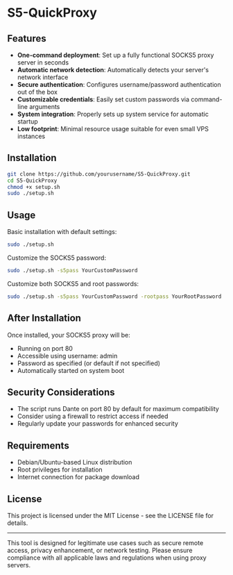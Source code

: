 # S5-QuickProxy



## Features

- **One-command deployment**: Set up a fully functional SOCKS5 proxy server in seconds
- **Automatic network detection**: Automatically detects your server's network interface
- **Secure authentication**: Configures username/password authentication out of the box
- **Customizable credentials**: Easily set custom passwords via command-line arguments
- **System integration**: Properly sets up system service for automatic startup
- **Low footprint**: Minimal resource usage suitable for even small VPS instances

## Installation

```bash
git clone https://github.com/yourusername/S5-QuickProxy.git
cd S5-QuickProxy
chmod +x setup.sh
sudo ./setup.sh
```

## Usage

Basic installation with default settings:

```bash
sudo ./setup.sh
```

Customize the SOCKS5 password:

```bash
sudo ./setup.sh -s5pass YourCustomPassword
```

Customize both SOCKS5 and root passwords:

```bash
sudo ./setup.sh -s5pass YourCustomPassword -rootpass YourRootPassword
```

## After Installation

Once installed, your SOCKS5 proxy will be:
- Running on port 80
- Accessible using username: admin
- Password as specified (or default if not specified)
- Automatically started on system boot

## Security Considerations

- The script runs Dante on port 80 by default for maximum compatibility
- Consider using a firewall to restrict access if needed
- Regularly update your passwords for enhanced security

## Requirements

- Debian/Ubuntu-based Linux distribution
- Root privileges for installation
- Internet connection for package download

## License

This project is licensed under the MIT License - see the LICENSE file for details.

---

This tool is designed for legitimate use cases such as secure remote access, privacy enhancement, or network testing. Please ensure compliance with all applicable laws and regulations when using proxy servers.
